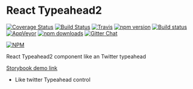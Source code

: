 # React Typeahead2

[![Coverage Status](https://coveralls.io/repos/github/CyberLight/react-typeahead2/badge.svg?branch=master)](https://coveralls.io/github/CyberLight/react-typeahead2?branch=master)
[![Build Status](https://travis-ci.org/CyberLight/react-typeahead2.svg?branch=master)](https://travis-ci.org/CyberLight/react-typeahead2)
[![Travis](https://img.shields.io/travis/CyberLight/react-typeahead2/master.svg?style=flat-square&label=unix)](https://travis-ci.org/CyberLight/react-typeahead2)
[![npm version](https://badge.fury.io/js/react-typeahead2.svg)](https://badge.fury.io/js/react-typeahead2)
[![Build status](https://ci.appveyor.com/api/projects/status/1xl417l6f3u3eqlf?svg=true)](https://ci.appveyor.com/project/CyberLight/react-typeahead2)
[![AppVeyor](https://img.shields.io/appveyor/ci/CyberLight/react-typeahead2/master.svg?style=flat-square&label=windows)](https://ci.appveyor.com/project/CyberLight/react-typeahead2/branch/master)
[![npm downloads](https://img.shields.io/npm/dm/react-typeahead2.svg?style=flat-square)](https://www.npmjs.com/package/react-typeahead2)
[![Gitter Chat](http://img.shields.io/badge/chat-online-brightgreen.svg)](https://gitter.im/react-typeahead2)

[![NPM](https://nodei.co/npm/react-typeahead2.png)](https://nodei.co/npm/react-typeahead2/)

React Typeahead2 component like an Twitter typeahead

[Storybook demo link](https://cyberlight.github.io/react-typeahead2/)

* Like twitter Typeahead control
